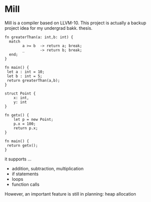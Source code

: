 # Mill

Mill is a compiler based on LLVM-10. This project is actually a backup project idea for my undergrad bakk. thesis.

```
fn greaterThan(a: int,b: int) {
  match
        a >= b  -> return a; break; 
        _       -> return b; break; 
  end;
}

fn main() {
 let a : int = 10;
 let b : int = 5;
 return greaterThan(a,b);
}
```

```
struct Point { 
	x: int, 
	y: int 
}

fn getx() {
	let p = new Point;
	p.x = 100;
	return p.x;
}

fn main() {
 return getx();
}
```

it supports ...

* addition, subtraction, multiplication
* if statements
* loops
* function calls

However, an important feature is still in planning: heap allocation
